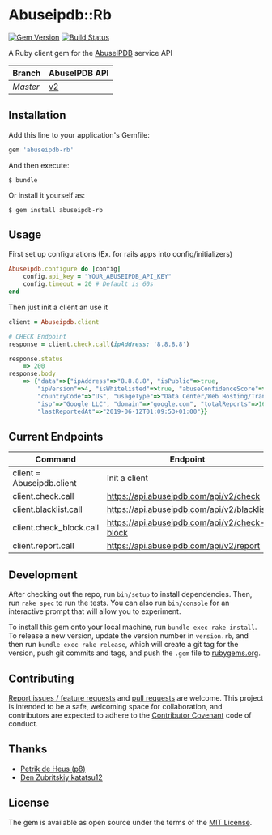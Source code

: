 # Abuseipdb::Rb

[![Gem Version](https://badge.fury.io/rb/abuseipdb-rb.svg)](https://badge.fury.io/rb/abuseipdb-rb)
[![Build Status](https://travis-ci.org/falegk/abuseipdb-rb.svg?branch=master)](https://travis-ci.org/falegk/abuseipdb-rb)

A Ruby client gem for the [AbuseIPDB](https://www.abuseipdb.com) service API

| Branch | AbuseIPDB API |
| ------ | ------ |
| _Master_ | [v2](https://docs.abuseipdb.com/#introduction) |


## Installation

Add this line to your application's Gemfile:

```ruby
gem 'abuseipdb-rb'
```

And then execute:

    $ bundle

Or install it yourself as:

    $ gem install abuseipdb-rb

## Usage

First set up configurations (Ex. for rails apps into config/initializers)

```ruby
Abuseipdb.configure do |config|
    config.api_key = "YOUR_ABUSEIPDB_API_KEY"
    config.timeout = 20 # Default is 60s
end
```

Then just init a client an use it

```ruby
client = Abuseipdb.client

# CHECK Endpoint
response = client.check.call(ipAddress: '8.8.8.8')

response.status
    => 200
response.body
    => {"data"=>{"ipAddress"=>"8.8.8.8", "isPublic"=>true, 
        "ipVersion"=>4, "isWhitelisted"=>true, "abuseConfidenceScore"=>0, 
        "countryCode"=>"US", "usageType"=>"Data Center/Web Hosting/Transit", 
        "isp"=>"Google LLC", "domain"=>"google.com", "totalReports"=>16, 
        "lastReportedAt"=>"2019-06-12T01:09:53+01:00"}}

```

## Current Endpoints

| Command | Endpoint |
| ------ | ------ |
| client = Abuseipdb.client | Init a client |
| client.check.call | https://api.abuseipdb.com/api/v2/check |
| client.blacklist.call | https://api.abuseipdb.com/api/v2/blacklist |
| client.check_block.call | https://api.abuseipdb.com/api/v2/check-block |
| client.report.call | https://api.abuseipdb.com/api/v2/report |



## Development

After checking out the repo, run `bin/setup` to install dependencies. Then, run `rake spec` to run the tests. You can also run `bin/console` for an interactive prompt that will allow you to experiment.

To install this gem onto your local machine, run `bundle exec rake install`. To release a new version, update the version number in `version.rb`, and then run `bundle exec rake release`, which will create a git tag for the version, push git commits and tags, and push the `.gem` file to [rubygems.org](https://rubygems.org).

## Contributing

[Report issues / feature requests](https://github.com/falegk/abuseipdb-rb/issues) and [pull requests](https://github.com/falegk/abuseipdb-rb/pulls) are welcome.
This project is intended to be a safe, welcoming space for collaboration, and contributors are expected to adhere to
the [Contributor Covenant](http://contributor-covenant.org) code of conduct.

## Thanks

- [Petrik de Heus (p8)](https://github.com/p8)
- [Den Zubritskiy katatsu12](https://github.com/katatsu12)

## License

The gem is available as open source under the terms of the [MIT License](https://opensource.org/licenses/MIT).
